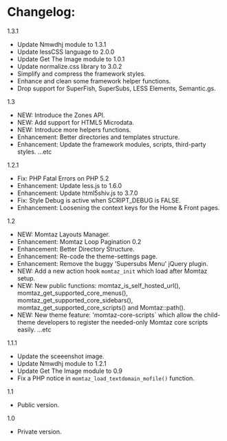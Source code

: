 
Changelog:
================

1.3.1
  - Update Nmwdhj module to 1.3.1
  - Update lessCSS language to 2.0.0
  - Update Get The Image module to 1.0.1
  - Update normalize.css library to 3.0.2
  - Simplify and compress the framework styles.
  - Enhance and clean some framework helper functions.
  - Drop support for SuperFish, SuperSubs, LESS Elements, Semantic.gs.

1.3
  - NEW: Introduce the Zones API.
  - NEW: Add support for HTML5 Microdata. 
  - NEW: Introduce more helpers functions.
  - Enhancement: Better directories and templates structure.
  - Enhancement: Update the framework modules, scripts, third-party styles.
    ...etc

1.2.1
  - Fix: PHP Fatal Errors on PHP 5.2
  - Enhancement: Update less.js to 1.6.0
  - Enhancement: Update html5shiv.js to 3.7.0
  - Fix: Style Debug is active when SCRIPT_DEBUG is FALSE.
  - Enhancement: Loosening the context keys for the Home & Front pages.

1.2
  - NEW: Momtaz Layouts Manager.
  - Enhancement: Momtaz Loop Pagination 0.2
  - Enhancement: Better Directory Structure.
  - Enhancement: Re-code the theme-settings page.
  - Enhancement: Remove the buggy 'Supersubs Menu' jQuery plugin.
  - NEW: Add a new action hook `momtaz_init` which load after Momtaz setup.
  - NEW: New public functions: momtaz_is_self_hosted_url(), momtaz_get_supported_core_menus(), momtaz_get_supported_core_sidebars(), momtaz_get_supported_core_scripts() and Momtaz::path().
  - NEW: New theme feature: 'momtaz-core-scripts` which allow the child-theme developers to register the needed-only Momtaz core scripts easily.
...etc

1.1.1
  - Update the sceeenshot image.
  - Update Nmwdhj module to 1.2.1
  - Update Get The Image module to 0.9
  - Fix a PHP notice in `momtaz_load_textdomain_mofile()` function.

1.1
  - Public version.

1.0
  - Private version.
